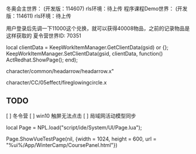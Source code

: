 冬奥会主世界：        (开发版：114607)   rls环境：待上传
程序课程Demo世界：     (开发版：114611)  rls环境：待上传

用户登录后先调一下11000这个兑换，就可以获得40008物品，之前的记录物品是这样获取的
夏令营世界ID: 70351

local clientData = KeepWorkItemManager.GetClientData(gsid) or {};
KeepWorkItemManager.SetClientData(gsid, clientData, function()
    ActRedhat.ShowPage();
end);

character/common/headarrow/headarrow.x"

character/CC/05effect/fireglowingcircle.x

## TODO

[ ] 冬令营
[ ] win10 触屏无法点击
[ ] 局域网活动模型同步


local Page = NPL.load("script/ide/System/UI/Page.lua");

Page.ShowVueTestPage(nil, {width = 1024, height = 600, url = "%ui%/App/WinterCamp/CoursePanel.html"})